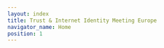 ```yaml
---
layout: index
title: Trust & Internet Identity Meeting Europe
navigator_name: Home
position: 1
---
```

